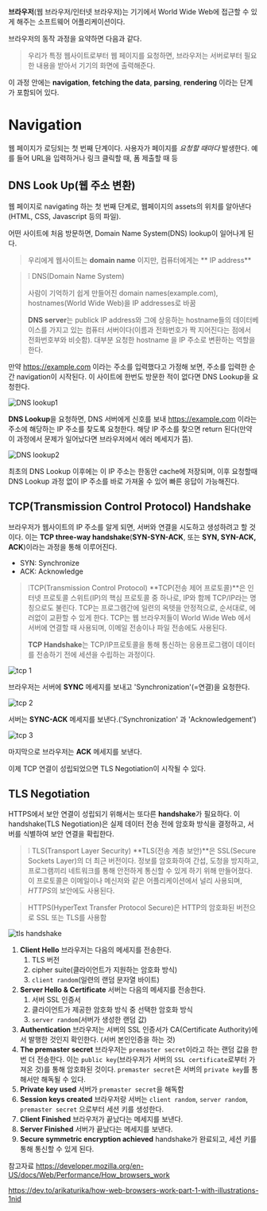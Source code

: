 **브라우저**(웹 브라우저/인터넷 브라우저)는 기기에서 World Wide Web에 접근할 수 있게 해주는 소프트웨어 어플리케이션이다.

브라우저의 동작 과정을 요약하면 다음과 같다.

> 우리가 특정 웹사이트로부터 웹 페이지를 요청하면, 브라우저는 서버로부터 필요한 내용을 받아서 기기의 화면에 출력해준다.

이 과정 안에는 **navigation**, **fetching the data**, **parsing**, **rendering** 이라는 단계가 포함되어 있다.

# Navigation

웹 페이지가 로딩되는 첫 번째 단계이다. 사용자가 페이지를 _요청할 때마다_ 발생한다. 예를 들어 URL을 입력하거나 링크 클릭할 때, 폼 제출할 때 등

## DNS Look Up(웹 주소 변환)

웹 페이지로 navigating 하는 첫 번째 단계로, 웹페이지의 assets의 위치를 알아낸다(HTML, CSS, Javascript 등의 파일).

어떤 사이트에 처음 방문하면, Domain Name System(DNS) lookup이 일어나게 된다.

> 우리에게 웹사이트는 **domain name** 이지만, 컴퓨터에게는 ** IP address**

> ❕ DNS(Domain Name System)
>
> 사람이 기억하기 쉽게 만들어진 domain names(example.com), hostnames(World Wide Web)을 IP addresses로 바꿈
>
> **DNS server**는 publick IP address와 그에 상응하는 hostname들의 데이터베이스를 가지고 있는 컴퓨터 서버이다(이름과 전화번호가 짝 지어진다는 점에서 전화번호부와 비슷함). 대부분 요청한 hostname 을 IP 주소로 변환하는 역할을 한다.

만약 https://example.com 이라는 주소를 입력했다고 가정해 보면, 주소를 입력한 순간 navigation이 시작된다. 이 사이트에 한번도 방문한 적이 없다면 DNS Lookup을 요청한다.

![DNS lookup1](https://res.cloudinary.com/practicaldev/image/fetch/s--B2zndA_z--/c_limit%2Cf_auto%2Cfl_progressive%2Cq_auto%2Cw_880/https://dev-to-uploads.s3.amazonaws.com/uploads/articles/zovdk6w2091bxt6l4wch.png)

**DNS Lookup**을 요청하면, DNS 서버에게 신호를 보내 https://example.com 이라는 주소에 해당하는 IP 주소를 찾도록 요청한다. 해당 IP 주소를 찾으면 return 된다(만약 이 과정에서 문제가 일어났다면 브라우저에서 에러 메세지가 뜸).

![DNS lookup2](https://res.cloudinary.com/practicaldev/image/fetch/s--V52VYTum--/c_limit%2Cf_auto%2Cfl_progressive%2Cq_auto%2Cw_880/https://dev-to-uploads.s3.amazonaws.com/uploads/articles/ajql5i6zehjzm3cqs24d.png)

최초의 DNS Lookup 이후에는 이 IP 주소는 한동안 cache에 저장되며, 이후 요청할때 DNS Lookup 과정 없이 IP 주소를 바로 가져올 수 있어 빠른 응답이 가능해진다.

## TCP(Transmission Control Protocol) Handshake

브라우저가 웹사이트의 IP 주소를 알게 되면, 서버와 연결을 시도하고 생성하려고 할 것이다. 이는 **TCP three-way handshake**(**SYN-SYN-ACK**, 또는 **SYN, SYN-ACK, ACK**)이라는 과정을 통해 이루어진다.

- SYN: Synchronize
- ACK: Acknowledge

> ❕TCP(Transmission Control Protocol)
> **TCP(전송 제어 프로토콜)**은 인터넷 프로토콜 스위트(IP)의 핵심 프로토콜 중 하나로, IP와 함께 TCP/IP라는 명칭으로도 불린다. TCP는 프로그램간에 일련의 옥텟을 안정적으로, 순서대로, 에러없이 교환할 수 있게 한다. TCP는 웹 브라우저들이 World Wide Web 에서 서버에 연결할 때 사용되며, 이메일 전송이나 파일 전송에도 사용된다.
>
> **TCP Handshake**는 TCP/IP프로토콜을 통해 통신하는 응용프로그램이 데이터를 전송하기 전에 세션을 수립하는 과정이다.

![tcp 1](https://res.cloudinary.com/practicaldev/image/fetch/s--gdERLKJR--/c_limit%2Cf_auto%2Cfl_progressive%2Cq_auto%2Cw_880/https://dev-to-uploads.s3.amazonaws.com/uploads/articles/togohzknossznbvg4twn.png)

브라우저는 서버에 **SYNC** 메세지를 보내고 'Synchronization'(=연결)을 요청한다.

![tcp 2](https://res.cloudinary.com/practicaldev/image/fetch/s--27QMG8L7--/c_limit%2Cf_auto%2Cfl_progressive%2Cq_auto%2Cw_880/https://dev-to-uploads.s3.amazonaws.com/uploads/articles/zbwttlvahlage77o8kha.png)

서버는 **SYNC-ACK** 메세지를 보낸다.('Synchronization' 과 'Acknowledgement')

![tcp 3](https://res.cloudinary.com/practicaldev/image/fetch/s--tEMldcWz--/c_limit%2Cf_auto%2Cfl_progressive%2Cq_auto%2Cw_880/https://dev-to-uploads.s3.amazonaws.com/uploads/articles/faxftilliw1ypvcvi32c.png)

마지막으로 브라우저는 **ACK** 메세지를 보낸다.

이제 TCP 연결이 성립되었으면 TLS Negotiation이 시작될 수 있다.

## TLS Negotiation

HTTPS에서 보안 연결이 성립되기 위해서는 또다른 **handshake**가 필요하다. 이 handshake(TLS Negotiation)은 실제 데이터 전송 전에 암호화 방식을 결정하고, 서버를 식별하여 보안 연결을 확립한다.

> ❕ TLS(Transport Layer Security)
> **TLS(전송 계층 보안)**은 SSL(Secure Sockets Layer)의 더 최근 버전이다. 정보를 암호화하여 간섭, 도청을 방지하고, 프로그램끼리 네트워크를 통해 안전하게 통신할 수 있게 하기 위해 만들어졌다.
> 이 프로토콜은 이메일이나 메신저와 같은 어플리케이션에서 널리 사용되며, *HTTPS*의 보안에도 사용된다.

> HTTPS(HyperText Transfer Protocol Secure)은 HTTP의 암호화된 버전으로 SSL 또는 TLS를 사용함

![tls handshake](https://res.cloudinary.com/practicaldev/image/fetch/s--QULUTuA8--/c_limit%2Cf_auto%2Cfl_progressive%2Cq_auto%2Cw_880/https://dev-to-uploads.s3.amazonaws.com/uploads/articles/eic2y53a6el1rqlsvnlp.png)

1. **Client Hello**
   브라우저는 다음의 메세지를 전송한다.
   1. TLS 버전
   2. cipher suite(클라이언트가 지원하는 암호화 방식)
   3. `client random`(일련의 랜덤 문자열 바이트)
2. **Server Hello & Certificate**
   서버는 다음의 메세지를 전송한다.
   1. 서버 SSL 인증서
   2. 클라이언트가 제공한 암호화 방식 중 선택한 암호화 방식
   3. `server random`(서버가 생성한 랜덤 값)
3. **Authentication**
   브라우저는 서버의 SSL 인증서가 CA(Certificate Authority)에서 발행한 것인지 확인한다. (서버 본인인증을 하는 것)
4. **The premaster secret**
   브라우저는 `premaster secret`이라고 하는 랜덤 값을 한 번 더 전송한다. 이는 `public key`(브라우저가 서버의 `SSL certificate`로부터 가져온 것)를 통해 암호화된 것이다. `premaster secret`은 서버의 `private key`를 통해서만 해독될 수 있다.
5. **Private key used**
   서버가 `premaster secret`을 해독함
6. **Session keys created**
   브라우저랑 서버는 `client random`, `server random`, `premaster secret` 으로부터 세션 키를 생성한다.
7. **Client Finished**
   브라우저가 끝났다는 메세지를 보낸다.
8. **Server Finished**
   서버가 끝났다는 메세지를 보낸다.
9. **Secure symmetric encryption achieved**
   handshake가 완료되고, 세션 키를 통해 통신할 수 있게 된다.

참고자료
https://developer.mozilla.org/en-US/docs/Web/Performance/How_browsers_work

https://dev.to/arikaturika/how-web-browsers-work-part-1-with-illustrations-1nid
